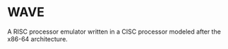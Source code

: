 # WAVE

A RISC processor emulator written in a CISC processor modeled after the x86-64 architecture.
